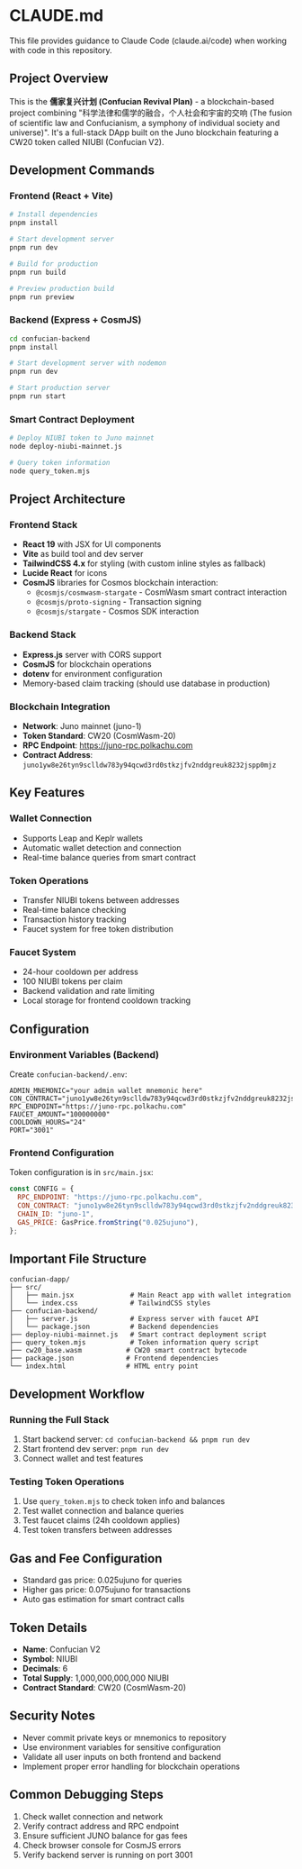 # CLAUDE.md

This file provides guidance to Claude Code (claude.ai/code) when working with code in this repository.

## Project Overview

This is the **儒家复兴计划 (Confucian Revival Plan)** - a blockchain-based project combining "科学法律和儒学的融合，个人社会和宇宙的交响 (The fusion of scientific law and Confucianism, a symphony of individual society and universe)". It's a full-stack DApp built on the Juno blockchain featuring a CW20 token called NIUBI (Confucian V2).

## Development Commands

### Frontend (React + Vite)
```bash
# Install dependencies
pnpm install

# Start development server
pnpm run dev

# Build for production
pnpm run build

# Preview production build
pnpm run preview
```

### Backend (Express + CosmJS)
```bash
cd confucian-backend
pnpm install

# Start development server with nodemon
pnpm run dev

# Start production server
pnpm run start
```

### Smart Contract Deployment
```bash
# Deploy NIUBI token to Juno mainnet
node deploy-niubi-mainnet.js

# Query token information
node query_token.mjs
```

## Project Architecture

### Frontend Stack
- **React 19** with JSX for UI components
- **Vite** as build tool and dev server
- **TailwindCSS 4.x** for styling (with custom inline styles as fallback)
- **Lucide React** for icons
- **CosmJS** libraries for Cosmos blockchain interaction:
  - `@cosmjs/cosmwasm-stargate` - CosmWasm smart contract interaction
  - `@cosmjs/proto-signing` - Transaction signing
  - `@cosmjs/stargate` - Cosmos SDK interaction

### Backend Stack
- **Express.js** server with CORS support
- **CosmJS** for blockchain operations
- **dotenv** for environment configuration
- Memory-based claim tracking (should use database in production)

### Blockchain Integration
- **Network**: Juno mainnet (juno-1)
- **Token Standard**: CW20 (CosmWasm-20)
- **RPC Endpoint**: https://juno-rpc.polkachu.com
- **Contract Address**: `juno1yw8e26tyn9sclldw783y94qcwd3rd0stkzjfv2nddgreuk8232jspp0mjz`

## Key Features

### Wallet Connection
- Supports Leap and Keplr wallets
- Automatic wallet detection and connection
- Real-time balance queries from smart contract

### Token Operations
- Transfer NIUBI tokens between addresses
- Real-time balance checking
- Transaction history tracking
- Faucet system for free token distribution

### Faucet System
- 24-hour cooldown per address
- 100 NIUBI tokens per claim
- Backend validation and rate limiting
- Local storage for frontend cooldown tracking

## Configuration

### Environment Variables (Backend)
Create `confucian-backend/.env`:
```
ADMIN_MNEMONIC="your admin wallet mnemonic here"
CON_CONTRACT="juno1yw8e26tyn9sclldw783y94qcwd3rd0stkzjfv2nddgreuk8232jspp0mjz"
RPC_ENDPOINT="https://juno-rpc.polkachu.com"
FAUCET_AMOUNT="100000000"
COOLDOWN_HOURS="24"
PORT="3001"
```

### Frontend Configuration
Token configuration is in `src/main.jsx`:
```javascript
const CONFIG = {
  RPC_ENDPOINT: "https://juno-rpc.polkachu.com",
  CON_CONTRACT: "juno1yw8e26tyn9sclldw783y94qcwd3rd0stkzjfv2nddgreuk8232jspp0mjz",
  CHAIN_ID: "juno-1",
  GAS_PRICE: GasPrice.fromString("0.025ujuno"),
};
```

## Important File Structure

```
confucian-dapp/
├── src/
│   ├── main.jsx              # Main React app with wallet integration
│   └── index.css             # TailwindCSS styles
├── confucian-backend/
│   ├── server.js             # Express server with faucet API
│   └── package.json          # Backend dependencies
├── deploy-niubi-mainnet.js   # Smart contract deployment script
├── query_token.mjs           # Token information query script
├── cw20_base.wasm           # CW20 smart contract bytecode
├── package.json             # Frontend dependencies
└── index.html               # HTML entry point
```

## Development Workflow

### Running the Full Stack
1. Start backend server: `cd confucian-backend && pnpm run dev`
2. Start frontend dev server: `pnpm run dev`
3. Connect wallet and test features

### Testing Token Operations
1. Use `query_token.mjs` to check token info and balances
2. Test wallet connection and balance queries
3. Test faucet claims (24h cooldown applies)
4. Test token transfers between addresses

## Gas and Fee Configuration
- Standard gas price: 0.025ujuno for queries
- Higher gas price: 0.075ujuno for transactions
- Auto gas estimation for smart contract calls

## Token Details
- **Name**: Confucian V2
- **Symbol**: NIUBI
- **Decimals**: 6
- **Total Supply**: 1,000,000,000,000 NIUBI
- **Contract Standard**: CW20 (CosmWasm-20)

## Security Notes
- Never commit private keys or mnemonics to repository
- Use environment variables for sensitive configuration
- Validate all user inputs on both frontend and backend
- Implement proper error handling for blockchain operations

## Common Debugging Steps
1. Check wallet connection and network
2. Verify contract address and RPC endpoint
3. Ensure sufficient JUNO balance for gas fees
4. Check browser console for CosmJS errors
5. Verify backend server is running on port 3001